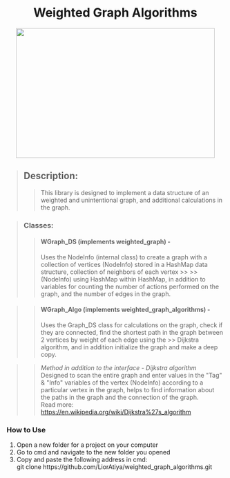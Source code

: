 <center> <h1>Weighted Graph Algorithms</h1> </center>
<p align="center">
  <img width="460" height="300" src="http://up419.siz.co.il/up3/kdm2mxdmgcmz.png">
</p>

> ## Description:
>
>> This library is designed to implement a data structure of an weighted and unintentional graph, and additional calculations in the graph.

> ### Classes:
>
>> #### WGraph_DS (implements weighted_graph) - 
>> Uses the NodeInfo (internal class) to create a graph with a collection of vertices (NodeInfo) stored in a HashMap data structure, collection of neighbors of each vertex >> >> (NodeInfo) using HashMap within HashMap, in addition to variables for counting the number of actions performed on the graph, and the number of edges in the graph.

>> #### WGraph_Algo (implements weighted_graph_algorithms) - 
>> Uses the Graph_DS class for calculations on the graph, check if they are connected, find the shortest path in the graph between 2 vertices by weight of each edge using the  >> Dijkstra algorithm, and in addition initialize the graph and make a deep copy.<br>

>> *Method in addition to the interface - Dijkstra algorithm*<br>
Designed to scan the entire graph and enter values in the "Tag" & "Info" variables of the vertex (NodeInfo) according to a particular vertex in the graph, helps to find information about the paths in the graph and the connection of the graph.
<br> Read more: <https://en.wikipedia.org/wiki/Dijkstra%27s_algorithm>


<h3>How to Use</h3>
  <ol>
    <li>Open a new folder for a project on your computer</li>
    <li>Go to cmd and navigate to the new folder you opened</li>
    <li>Copy and paste the following address in cmd:</br> git clone https://github.com/LiorAtiya/weighted_graph_algorithms.git</li>
  </ol>

